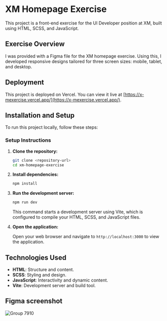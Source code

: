 
# XM Homepage Exercise

This project is a front-end exercise for the UI Developer position at XM, built using HTML, SCSS, and JavaScript.

## Exercise Overview

I was provided with a Figma file for the XM homepage exercise. Using this, I developed responsive designs tailored for three screen sizes: mobile, tablet, and desktop.

## Deployment

This project is deployed on Vercel. You can view it live at [https://x-mexercise.vercel.app/](https://x-mexercise.vercel.app/).

## Installation and Setup

To run this project locally, follow these steps:

### Setup Instructions

1. **Clone the repository:**

   ```bash
   git clone <repository-url>
   cd xm-homepage-exercise
   ```

2. **Install dependencies:**

   ```bash
   npm install
   ```

3. **Run the development server:**

   ```bash
   npm run dev
   ```

   This command starts a development server using Vite, which is configured to compile your HTML, SCSS, and JavaScript files.

4. **Open the application:**

   Open your web browser and navigate to `http://localhost:3000` to view the application.


## Technologies Used

- **HTML**: Structure and content.
- **SCSS**: Styling and design.
- **JavaScript**: Interactivity and dynamic content.
- **Vite**: Development server and build tool.

## Figma screenshot

![Group 7910](https://github.com/FoivosNektariosPanagi/XMexercise/assets/26857973/9ebd57c7-94ca-4cdb-ac91-b2e0d65fbc59)


